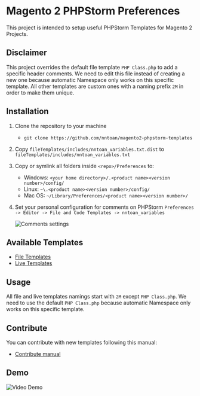 # Magento 2 PHPStorm Preferences

This project is intended to setup useful PHPStorm Templates for Magento 2 Projects.

## Disclaimer

This project overrides the default file template `PHP Class.php` to add a specific header comments.
We need to edit this file instead of creating a new one because automatic Namespace only works on this specific template.
All other templates are custom ones with a naming prefix `2M` in order to make them unique.

## Installation

1. Clone the repository to your machine

    * `git clone https://github.com/nntoan/magento2-phpstorm-templates`

2. Copy `fileTemplates/includes/nntoan_variables.txt.dist` to `fileTemplates/includes/nntoan_variables.txt`

3. Copy or symlink all folders inside `<repo>/Preferences` to:

    * Windows: `<your home directory>/.<product name><version number>/config/`
    * Linux: `~\.<product name><version number>/config/`
    * Mac OS: `~/Library/Preferences/<product name><version number>/`

4. Set your personal configuration for comments on PHPStorm `Preferences -> Editor -> File and Code Templates -> nntoan_variables`

    ![Comments settings](docs/img/comments_settings.png)

## Available Templates

* [File Templates](docs/fileTemplates.md)
* [Live Templates](docs/liveTemplates.md)

## Usage

All file and live templates namings start with `2M` except `PHP Class.php`.
We need to use the default `PHP Class.php` because automatic Namespace only works on this specific template.

## Contribute

You can contribute with new templates following this manual:

* [Contribute manual](./docs/contribute.md)

## Demo

![Video Demo](docs/img/video-demo.gif)
